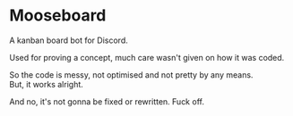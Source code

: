 # Mooseboard
A kanban board bot for Discord.

Used for proving a concept, much care wasn't given on how it was coded.  

So the code is messy, not optimised and not pretty by any means.  
But, it works alright.

And no, it's not gonna be fixed or rewritten. Fuck off.
